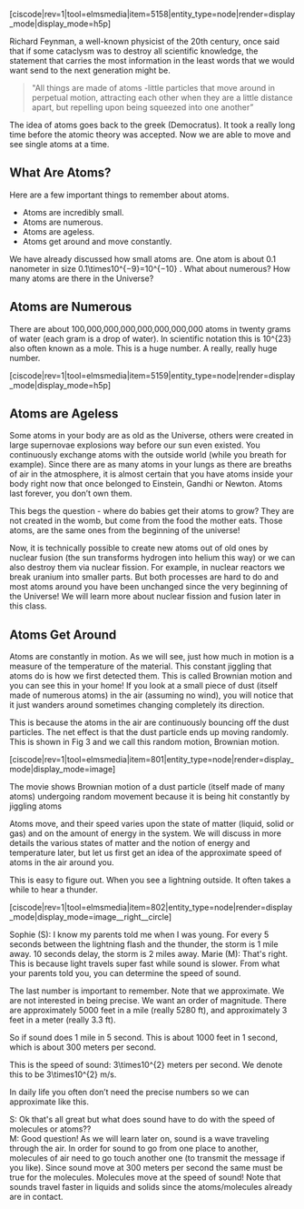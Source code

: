 [ciscode|rev=1|tool=elmsmedia|item=5158|entity_type=node|render=display_mode|display_mode=h5p]


Richard Feynman, a well-known physicist of the 20th century, once said that if some cataclysm was to destroy all scientific knowledge, the statement that carries the most information in the least words that we would want send to the next generation might be.

> "All things are made of atoms -little particles that move around in perpetual motion, attracting each other when they are a little distance apart, but repelling upon being squeezed into one another”

The idea of atoms goes back to the greek (Democratus). It took a really long time before the atomic theory was accepted. Now we are able to move and see single atoms at a time.

## What Are Atoms?

Here are a few important things to remember about atoms.

* Atoms are incredibly small.
* Atoms are numerous.
* Atoms are ageless.
* Atoms get around and move constantly.

We have already discussed how small atoms are. One atom is about 0.1 nanometer in size <lrn-math> 0.1\times10^{−9}=10^{−10} </lrn-math>.  What about numerous? How many atoms are there in the Universe?

## Atoms are Numerous

There are about 100,000,000,000,000,000,000,000 atoms in twenty grams of water (each gram is a drop of water). In scientific notation this is <lrn-math> 10^{23}</lrn-math> also often known as a mole. This is a huge number. A really, really huge number.

[ciscode|rev=1|tool=elmsmedia|item=5159|entity_type=node|render=display_mode|display_mode=h5p]

## Atoms are Ageless

Some atoms in your body are as old as the Universe, others were created in large supernovae explosions way before our sun even existed.  You continuously exchange atoms with the outside world (while you breath for example). Since there are as many atoms in your lungs as there are breaths of air in the atmosphere, it is almost certain that you have atoms inside your body right now that once belonged to Einstein, Gandhi or Newton. Atoms last forever, you don’t own them.

This begs the question - where do babies get their atoms to grow? They are not created in the womb, but come from the food the mother eats. Those atoms, are the same ones from the beginning of the universe!

Now, it is technically possible to create new atoms out of old ones by nuclear fusion (the sun transforms hydrogen into helium this way) or we can also destroy them via nuclear fission. For example, in nuclear reactors we break uranium into smaller parts. But both processes are hard to do and most atoms around you have been unchanged since the very beginning of the Universe!  We will learn more about nuclear fission and fusion later in this class.

## Atoms Get Around

Atoms are constantly in motion. As we will see, just how much in motion is a measure of the temperature of the material. This constant jiggling that atoms do is how we first detected them. This is called Brownian motion and you can see this in your home! If you look at a small piece of dust (itself made of numerous atoms) in the air (assuming no wind), you will notice that it just wanders around sometimes changing completely its direction.

This is because the atoms in the air are continuously bouncing off the dust particles. The net effect is that the dust particle ends up moving randomly. This is shown in Fig 3 and we call this random motion, Brownian motion.

[ciscode|rev=1|tool=elmsmedia|item=801|entity_type=node|render=display_mode|display_mode=image]

The movie shows Brownian motion of a dust particle (itself made of many atoms) undergoing random movement because it is being hit constantly by jiggling atoms

Atoms move, and their speed varies upon the state of matter (liquid, solid or gas) and on the amount of energy in the system. We will discuss in more details the various states of matter and the notion of energy and temperature later, but let us first get an idea of the approximate speed of atoms in the air around you.

This is easy to figure out. When you see a lightning outside. It often takes a while to hear a thunder.

[ciscode|rev=1|tool=elmsmedia|item=802|entity_type=node|render=display_mode|display_mode=image__right__circle]

Sophie (S): I know my parents told me when I was young.  For every 5 seconds between the lightning flash and the thunder, the storm is 1 mile away. 10 seconds delay, the storm is 2 miles away. 
Marie (M): That's right. This is because light travels super fast while sound is slower. From what your parents told you, you can determine the speed of sound.

The last number is important to remember. Note that we approximate. We are not interested in being precise. We want an order of magnitude. There are approximately 5000 feet in a mile (really 5280 ft), and approximately 3 feet in a meter (really 3.3 ft).

So if sound does 1 mile in 5 second. This is about 1000 feet in 1 second, which is about 300 meters per second.

This is the speed of sound:  <lrn-math>3\times10^{2}</lrn-math> meters per second. We denote this to be <lrn-math>3\times10^{2}</lrn-math> m/s.

In daily life you often don’t need the precise numbers so we can approximate like this.

S: Ok that's all great but what does sound have to do with the speed of molecules or atoms??  
M: Good question! As we will learn later on, sound is a wave traveling through the air. In order for sound to go from one place to another, molecules of air need to go touch another one (to transmit the message if you like). Since sound move at 300 meters per second the same must be true for the molecules. Molecules move at the speed of sound! Note that sounds travel faster in liquids and solids since the atoms/molecules already are in contact.


